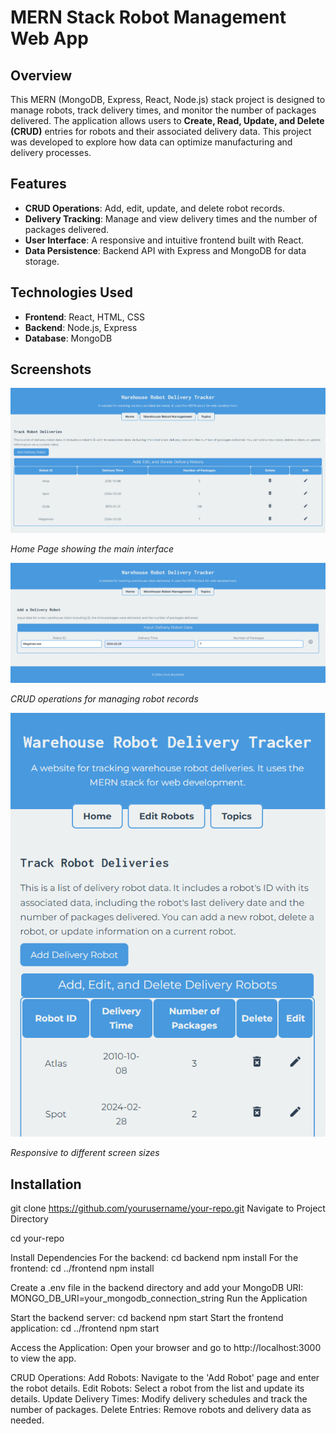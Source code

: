 # MERN Stack Robot Management Web App

## Overview

This MERN (MongoDB, Express, React, Node.js) stack project is designed to manage robots, track delivery times, and monitor the number of packages delivered. The application allows users to **Create, Read, Update, and Delete (CRUD)** entries for robots and their associated delivery data. This project was developed to explore how data can optimize manufacturing and delivery processes.

## Features

- **CRUD Operations**: Add, edit, update, and delete robot records.
- **Delivery Tracking**: Manage and view delivery times and the number of packages delivered.
- **User Interface**: A responsive and intuitive frontend built with React.
- **Data Persistence**: Backend API with Express and MongoDB for data storage.

## Technologies Used

- **Frontend**: React, HTML, CSS
- **Backend**: Node.js, Express
- **Database**: MongoDB

## Screenshots

![Home Page](frontend/src/images/WebDevRobotHomePage2.PNG)

*Home Page showing the main interface*

![CRUD Operations](frontend/src/images/WebDevRobotAdd.PNG)

*CRUD operations for managing robot records*

![Mobile Viewing](frontend/src/images/WebDevRobotPhone.PNG)

*Responsive to different screen sizes*

## Installation

git clone https://github.com/yourusername/your-repo.git
Navigate to Project Directory

cd your-repo

Install Dependencies
For the backend:
cd backend
npm install
For the frontend:
cd ../frontend
npm install

Create a .env file in the backend directory and add your MongoDB URI:
MONGO_DB_URI=your_mongodb_connection_string
Run the Application

Start the backend server:
cd backend
npm start
Start the frontend application:
cd ../frontend
npm start

Access the Application:
Open your browser and go to http://localhost:3000 to view the app.

CRUD Operations:
Add Robots: Navigate to the 'Add Robot' page and enter the robot details.
Edit Robots: Select a robot from the list and update its details.
Update Delivery Times: Modify delivery schedules and track the number of packages.
Delete Entries: Remove robots and delivery data as needed.
